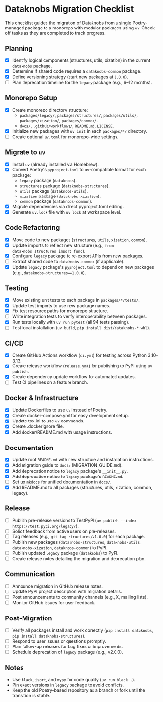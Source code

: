 # Dataknobs Migration Checklist

This checklist guides the migration of Dataknobs from a single Poetry-managed package to a monorepo with modular packages using `uv`. Check off tasks as they are completed to track progress.

## Planning
- [x] Identify logical components (structures, utils, xization) in the current `dataknobs` package.
- [x] Determine if shared code requires a `dataknobs-common` package.
- [x] Define versioning strategy (start new packages at `1.0.0`).
- [ ] Plan deprecation timeline for the `legacy` package (e.g., 6–12 months).

## Monorepo Setup
- [x] Create monorepo directory structure:
  - `packages/legacy/`, `packages/structures/`, `packages/utils/`, `packages/xization/`, `packages/common/`.
  - `docs/`, `.github/workflows/`, `README.md`, `LICENSE`.
- [x] Initialize new packages with `uv init` in each `packages/*/` directory.
- [ ] Create optional `uv.toml` for monorepo-wide settings.

## Migrate to `uv`
- [x] Install `uv` (already installed via Homebrew).
- [x] Convert Poetry's `pyproject.toml` to `uv`-compatible format for each package:
  - `legacy` package (`dataknobs`).
  - `structures` package (`dataknobs-structures`).
  - `utils` package (`dataknobs-utils`).
  - `xization` package (`dataknobs-xization`).
  - `common` package (`dataknobs-common`).
- [x] Migrate dependencies via direct pyproject.toml editing.
- [x] Generate `uv.lock` file with `uv lock` at workspace level.

## Code Refactoring
- [x] Move code to new packages (`structures`, `utils`, `xization`, `common`).
- [x] Update imports to reflect new structure (e.g., `from dataknobs_structures import func`).
- [x] Configure `legacy` package to re-export APIs from new packages.
- [ ] Extract shared code to `dataknobs-common` (if applicable).
- [x] Update `legacy` package's `pyproject.toml` to depend on new packages (e.g., `dataknobs-structures==1.0.0`).

## Testing
- [x] Move existing unit tests to each package in `packages/*/tests/`.
- [x] Update test imports to use new package names.
- [x] Fix test resource paths for monorepo structure.
- [ ] Write integration tests to verify interoperability between packages.
- [x] Run tests locally with `uv run pytest` (all 94 tests passing).
- [ ] Test local installation (`uv build`, `pip install dist/dataknobs-*.whl`).

## CI/CD
- [x] Create GitHub Actions workflow (`ci.yml`) for testing across Python 3.10–3.13.
- [x] Create release workflow (`release.yml`) for publishing to PyPI using `uv publish`.
- [x] Create dependency update workflow for automated updates.
- [ ] Test CI pipelines on a feature branch.

## Docker & Infrastructure
- [x] Update Dockerfiles to use `uv` instead of Poetry.
- [x] Create docker-compose.yml for easy development setup.
- [x] Update tox.ini to use `uv` commands.
- [x] Create .dockerignore file.
- [x] Add docker/README.md with usage instructions.

## Documentation
- [x] Update root `README.md` with new structure and installation instructions.
- [x] Add migration guide to `docs/` (MIGRATION_GUIDE.md).
- [x] Add deprecation notice to `legacy` package's `__init__.py`.
- [x] Add deprecation notice to `legacy` package's `README.md`.
- [ ] Set up `mkdocs` for unified documentation in `docs/`.
- [x] Add README.md to all packages (structures, utils, xization, common, legacy).

## Release
- [ ] Publish pre-release versions to TestPyPI (`uv publish --index https://test.pypi.org/legacy/`).
- [ ] Solicit feedback from active users on pre-releases.
- [ ] Tag releases (e.g., `git tag structures/v1.0.0`) for each package.
- [ ] Publish new packages (`dataknobs-structures`, `dataknobs-utils`, `dataknobs-xization`, `dataknobs-common`) to PyPI.
- [ ] Publish updated `legacy` package (`dataknobs`) to PyPI.
- [ ] Create release notes detailing the migration and deprecation plan.

## Communication
- [ ] Announce migration in GitHub release notes.
- [ ] Update PyPI project description with migration details.
- [ ] Post announcements to community channels (e.g., X, mailing lists).
- [ ] Monitor GitHub issues for user feedback.

## Post-Migration
- [ ] Verify all packages install and work correctly (`pip install dataknobs`, `pip install dataknobs-structures`).
- [ ] Respond to user issues or questions promptly.
- [ ] Plan follow-up releases for bug fixes or improvements.
- [ ] Schedule deprecation of `legacy` package (e.g., v2.0.0).

## Notes
- Use `black`, `isort`, and `mypy` for code quality (`uv run black .`).
- Pin exact versions in `legacy` package to avoid conflicts.
- Keep the old Poetry-based repository as a branch or fork until the transition is stable.
